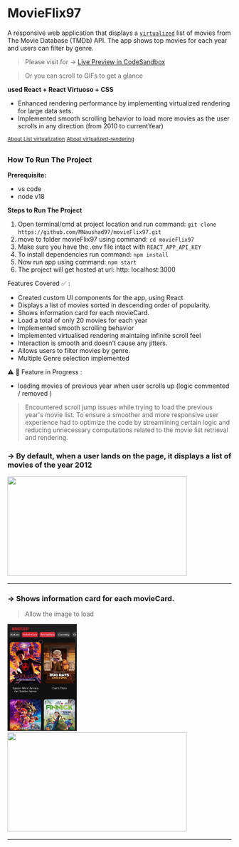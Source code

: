 

# MovieFlix97


A responsive web application that displays a [`virtualized`](https://www.patterns.dev/vanilla/virtual-lists) list of movies from The Movie Database (TMDb) API. The app shows top movies for each year and users can filter by genre.

> Please visit for -> [Live Preview in CodeSandbox](https://githubbox.com/MNaushad97/movieFlix97)

> Or you can scroll to GIFs to get a glance

**used React + React Virtuoso + CSS**


- Enhanced rendering performance by implementing virtualized rendering for large data sets. 
- Implemented smooth scrolling behavior to load more movies as the user scrolls in any direction (from 2010 to currentYear)


<sup>[About List virtualization](https://www.patterns.dev/vanilla/virtual-lists)</sup>
<sup>[About virtualized-rendering](https://betterprogramming.pub/virtualized-rendering-from-scratch-in-react-34c2ad482b16)</sup>


### How To Run The Project

**Prerequisite:**
 - vs code
 - node v18

**Steps to Run The Project**

1. Open terminal/cmd at project location and run command: `git clone https://github.com/MNaushad97/movieFlix97.git`
2. move to folder movieFlix97 using command: `cd movieFlix97`
3. Make sure you have the .env file intact with `REACT_APP_API_KEY`
4. To install dependencies run command: `npm install`
5. Now run app using command: `npm start`
6. The project will get hosted at url: http: localhost:3000


Features Covered ✅ :
- Created custom UI components for the app, using React
- Displays a list of movies sorted in descending order of popularity.
- Shows information card for each movieCard.
- Load a total of only 20 movies for each year
- Implemented smooth scrolling behavior
- Implemented virtualised rendering maintaing infinite scroll feel
- Interaction is smooth and doesn’t cause any jitters.
- Allows users to filter movies by genre.
- Multiple Genre selection implemented

⚠️ 🚧 Feature in Progress : 
- loading movies of previous year when user scrolls up  (logic commented / removed )


> Encountered scroll jump issues while trying to load the previous year's movie list. To ensure a smoother and more responsive user experience had to optimize the code by streamlining certain logic and reducing unnecessary computations related to the movie list retrieval and rendering. 

  
### →  By default, when a user lands on the page, it displays a list of movies of the year 2012


<img src="https://github.com/MNaushad97/movieFlix97/blob/main/web_infinite_scroll.gif" width="403" height="223" />


-----------------------------------------------------------------------------------------------------------------------------------------------------------

### →  Shows information card for each movieCard.

> Allow the image to load

<span> <img src="https://github.com/MNaushad97/movieFlix97/blob/main/mobile_infoCard_close.gif" width="156" height="239.28" />  </span>
<img src="https://github.com/MNaushad97/movieFlix97/blob/main/web_infoCard_demo.gif" width="403" height="223" />






-----------------------------------------------------------------------------------------------------------------------------------------------------------





